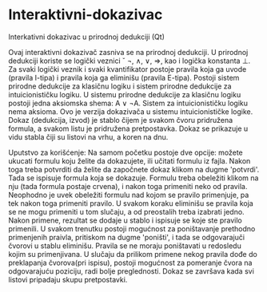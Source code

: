 # Interaktivni-dokazivac
Interkativni dokazivac u prirodnoj dedukciji (Qt)

Ovaj interaktivni dokazivač zasniva se na prirodnoj dedukciji. U prirodnoj dedukciji koriste se logički veznici ˇ
¬, ∧, ∨, ⇒, kao i logička konstanta ⊥. Za svaki logički veznik i svaki kvantifikator postoje pravila koja ga uvode (pravila I-tipa) i pravila koja ga eliminišu (pravila E-tipa). Postoji sistem prirodne dedukcije za klasičnu logiku i sistem prirodne dedukcije za intuicionističku logiku. U sistemu prirodne dedukcije za klasičnu logiku postoji jedna aksiomska shema: A ∨ ¬A. Sistem za intuicionističku logiku nema aksioma. Ovo je verzija dokazivača u sistemu intuicionističke logike.
Dokaz (dedukcija, izvod) je stablo čijem je svakom čvoru pridružena formula, a svakom listu je pridružena pretpostavka. Dokaz se prikazuje u vidu stabla čiji su listovi na vrhu, a koren na dnu.

Uputstvo za korišćenje:
Na samom početku postoje dve opcije: možete ukucati formulu koju želite da dokazujete, ili učitati formulu iz fajla.
Nakon toga treba potvrditi da želite da započnete dokaz klikom na dugme 'potvrdi'. Tada se ispisuje formula koja se dokazuje. Formulu treba obeležiti klikom na nju (tada formula postaje crvena), i nakon toga primeniti neko od pravila. Neophodno je uvek obeležiti formulu nad kojom se pravilo primenjuje, pa tek nakon toga primeniti pravilo.
U svakom koraku eliminišu se pravila koja se ne mogu primeniti u tom slučaju, a od preostalih treba izabrati jedno. Nakon primene, rezultat se dodaje u stablo i ispisuje se koje ste pravilo primenili. U svakom trenutku postoji mogućnost za poništavanje prethodno primenjenih praivla, pritiskom na dugme 'poništi', i tada se odgovarajuči čvorovi u stablu eliminišu. Pravila se ne moraju poništavati u redosledu kojim su primenjivana. U slučaju da prilikom primene nekog pravila dođe do preklapanja čvorova(pri ispisu), postoji mogućnost za pomeranje čvora na odgovarajuću poziciju, radi bolje preglednosti.
Dokaz se završava kada svi listovi pripadaju skupu pretpostavki.

